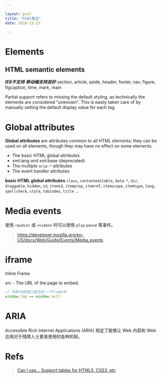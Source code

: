 ```yaml
---

layout: post
title: "html笔记"
date: 2018-11-23

---
```


# Elements

## HTML semantic elements
***IE8不支持***
***移动端支持良好***
section, article, aside, header, footer, nav, figure, figcaption, time, mark, main

Partial support refers to missing the default styling, as technically the elements are considered "unknown". This is easily taken care of by manually setting the default display value for each tag.

# Global attributes
**Global attributes** are attributes common to all HTML elements; they can be used on all elements, though they may have no effect on some elements.

- The basic HTML global attributes
- xml:lang and xml:base (deprecated)
- The multiple `aria-*` attributes
- The event handler attributes

**basic HTML global attributes**
`class`, `contenteditable`, `data-*`, `dir`, `draggable`, `hidden`, `id`, `itemid`, `itemprop`, `itemref`, `itemscope`, `itemtype`, `lang`, `spellcheck`, `style`, `tabindex`, `title` ...

# Media events
使用 `<audio>` 或 `<video>` 时可以使用 `play` `pause` 等事件。

> https://developer.mozilla.org/en-US/docs/Web/Guide/Events/Media_events

# iframe
Inline Frame

src - The URL of the page to embed.

```js
// 判断当前窗口是否在一个Frame中
window.top == window.self
```

# ARIA
Accessible Rich Internet Applications (ARIA) 规定了能够让 Web 内容和 Web 应用对于残障人士更易使用的各种机制。

# Refs
> [Can I use... Support tables for HTML5, CSS3, etc](caniuse.com)